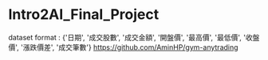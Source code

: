 # Intro2AI_Final_Project
dataset format : {'日期', '成交股數', '成交金額', '開盤價', '最高價', '最低價', '收盤價', '漲跌價差', '成交筆數'}
https://github.com/AminHP/gym-anytrading
